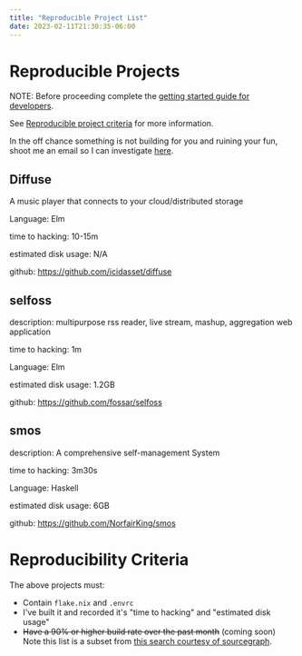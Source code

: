 ```yaml
---
title: "Reproducible Project List"
date: 2023-02-11T21:30:35-06:00
---
```


# Reproducible Projects

NOTE: Before proceeding complete the [getting started guide for developers](/developers-get-started).

See [Reproducible project criteria](#reproducibility-criteria) for more information.

In the off chance something is not building for you and ruining your fun, shoot me an email so I can investigate [here](mailto:pareto.optimal@mailfence.com).

## Diffuse

A music player that connects to your cloud/distributed storage

Language: Elm

time to hacking: 10-15m

estimated disk usage: N/A

github: https://github.com/icidasset/diffuse

## selfoss

description: multipurpose rss reader, live stream, mashup, aggregation web application

time to hacking: 1m

Language: Elm

estimated disk usage: 1.2GB

github: https://github.com/fossar/selfoss

## smos

description: A comprehensive self-management System

time to hacking: 3m30s

Language: Haskell

estimated disk usage: 6GB

github: https://github.com/NorfairKing/smos

# Reproducibility Criteria

The above projects must:

- Contain `flake.nix` and `.envrc`
- I've built it and recorded it's "time to hacking" and "estimated disk usage"
- ~~Have a 90% or higher build rate over the past month~~ (coming soon)
Note this list is a subset from [this search courtesy of sourcegraph](https://sourcegraph.com/search?q=context:global+repo:has.path%28flake.nix%29+and+repo:has.path%28.envrc%29+select:repo+&patternType=lucky&sm=0&groupBy=repo).

